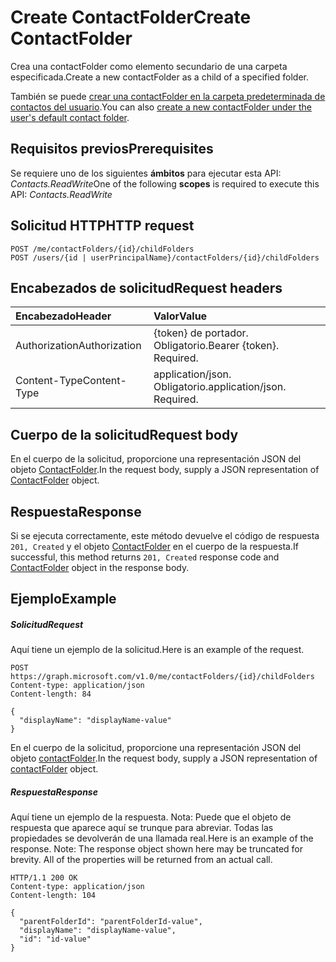 # <a name="create-contactfolder"></a><span data-ttu-id="5fcd3-101">Create ContactFolder</span><span class="sxs-lookup"><span data-stu-id="5fcd3-101">Create ContactFolder</span></span>

<span data-ttu-id="5fcd3-102">Crea una contactFolder como elemento secundario de una carpeta especificada.</span><span class="sxs-lookup"><span data-stu-id="5fcd3-102">Create a new contactFolder as a child of a specified folder.</span></span> 

<span data-ttu-id="5fcd3-103">También se puede [crear una contactFolder en la carpeta predeterminada de contactos del usuario](user_post_contactfolders.md).</span><span class="sxs-lookup"><span data-stu-id="5fcd3-103">You can also [create a new contactFolder under the user's default contact folder](user_post_contactfolders.md).</span></span>
## <a name="prerequisites"></a><span data-ttu-id="5fcd3-104">Requisitos previos</span><span class="sxs-lookup"><span data-stu-id="5fcd3-104">Prerequisites</span></span>
<span data-ttu-id="5fcd3-105">Se requiere uno de los siguientes **ámbitos** para ejecutar esta API: *Contacts.ReadWrite*</span><span class="sxs-lookup"><span data-stu-id="5fcd3-105">One of the following **scopes** is required to execute this API: *Contacts.ReadWrite*</span></span>
## <a name="http-request"></a><span data-ttu-id="5fcd3-106">Solicitud HTTP</span><span class="sxs-lookup"><span data-stu-id="5fcd3-106">HTTP request</span></span>
<!-- { "blockType": "ignored" } -->
```http
POST /me/contactFolders/{id}/childFolders
POST /users/{id | userPrincipalName}/contactFolders/{id}/childFolders
```
## <a name="request-headers"></a><span data-ttu-id="5fcd3-107">Encabezados de solicitud</span><span class="sxs-lookup"><span data-stu-id="5fcd3-107">Request headers</span></span>
| <span data-ttu-id="5fcd3-108">Encabezado</span><span class="sxs-lookup"><span data-stu-id="5fcd3-108">Header</span></span>       | <span data-ttu-id="5fcd3-109">Valor</span><span class="sxs-lookup"><span data-stu-id="5fcd3-109">Value</span></span> |
|:---------------|:--------|
| <span data-ttu-id="5fcd3-110">Authorization</span><span class="sxs-lookup"><span data-stu-id="5fcd3-110">Authorization</span></span>  | <span data-ttu-id="5fcd3-p101">{token} de portador. Obligatorio.</span><span class="sxs-lookup"><span data-stu-id="5fcd3-p101">Bearer {token}. Required.</span></span>  |
| <span data-ttu-id="5fcd3-113">Content-Type</span><span class="sxs-lookup"><span data-stu-id="5fcd3-113">Content-Type</span></span>  | <span data-ttu-id="5fcd3-p102">application/json. Obligatorio.</span><span class="sxs-lookup"><span data-stu-id="5fcd3-p102">application/json. Required.</span></span>  |

## <a name="request-body"></a><span data-ttu-id="5fcd3-116">Cuerpo de la solicitud</span><span class="sxs-lookup"><span data-stu-id="5fcd3-116">Request body</span></span>
<span data-ttu-id="5fcd3-117">En el cuerpo de la solicitud, proporcione una representación JSON del objeto [ContactFolder](../resources/contactfolder.md).</span><span class="sxs-lookup"><span data-stu-id="5fcd3-117">In the request body, supply a JSON representation of [ContactFolder](../resources/contactfolder.md) object.</span></span>

## <a name="response"></a><span data-ttu-id="5fcd3-118">Respuesta</span><span class="sxs-lookup"><span data-stu-id="5fcd3-118">Response</span></span>

<span data-ttu-id="5fcd3-119">Si se ejecuta correctamente, este método devuelve el código de respuesta `201, Created` y el objeto [ContactFolder](../resources/contactfolder.md) en el cuerpo de la respuesta.</span><span class="sxs-lookup"><span data-stu-id="5fcd3-119">If successful, this method returns `201, Created` response code and [ContactFolder](../resources/contactfolder.md) object in the response body.</span></span>

## <a name="example"></a><span data-ttu-id="5fcd3-120">Ejemplo</span><span class="sxs-lookup"><span data-stu-id="5fcd3-120">Example</span></span>
##### <a name="request"></a><span data-ttu-id="5fcd3-121">Solicitud</span><span class="sxs-lookup"><span data-stu-id="5fcd3-121">Request</span></span>
<span data-ttu-id="5fcd3-122">Aquí tiene un ejemplo de la solicitud.</span><span class="sxs-lookup"><span data-stu-id="5fcd3-122">Here is an example of the request.</span></span>
<!-- {
  "blockType": "request",
  "name": "create_contactfolder_from_contactfolder"
}-->
```http
POST https://graph.microsoft.com/v1.0/me/contactFolders/{id}/childFolders
Content-type: application/json
Content-length: 84

{
  "displayName": "displayName-value"
}
```
<span data-ttu-id="5fcd3-123">En el cuerpo de la solicitud, proporcione una representación JSON del objeto [contactFolder](../resources/contactfolder.md).</span><span class="sxs-lookup"><span data-stu-id="5fcd3-123">In the request body, supply a JSON representation of [contactFolder](../resources/contactfolder.md) object.</span></span>
##### <a name="response"></a><span data-ttu-id="5fcd3-124">Respuesta</span><span class="sxs-lookup"><span data-stu-id="5fcd3-124">Response</span></span>
<span data-ttu-id="5fcd3-p103">Aquí tiene un ejemplo de la respuesta. Nota: Puede que el objeto de respuesta que aparece aquí se trunque para abreviar. Todas las propiedades se devolverán de una llamada real.</span><span class="sxs-lookup"><span data-stu-id="5fcd3-p103">Here is an example of the response. Note: The response object shown here may be truncated for brevity. All of the properties will be returned from an actual call.</span></span>
<!-- {
  "blockType": "response",
  "truncated": true,
  "@odata.type": "microsoft.graph.contactFolder"
} -->
```http
HTTP/1.1 200 OK
Content-type: application/json
Content-length: 104

{
  "parentFolderId": "parentFolderId-value",
  "displayName": "displayName-value",
  "id": "id-value"
}
```

<!-- uuid: 8fcb5dbc-d5aa-4681-8e31-b001d5168d79
2015-10-25 14:57:30 UTC -->
<!-- {
  "type": "#page.annotation",
  "description": "Create ContactFolder",
  "keywords": "",
  "section": "documentation",
  "tocPath": ""
}-->
